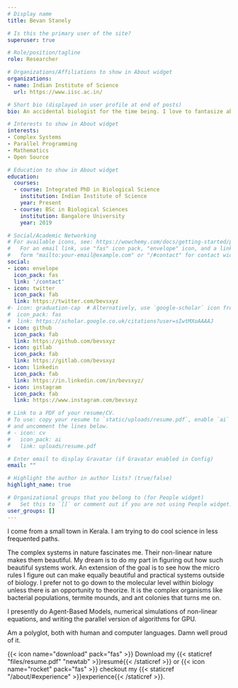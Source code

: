 ```yaml
---
# Display name
title: Bevan Stanely

# Is this the primary user of the site?
superuser: true

# Role/position/tagline
role: Researcher

# Organizations/Affiliations to show in About widget
organizations:
- name: Indian Institute of Science
  url: https://www.iisc.ac.in/

# Short bio (displayed in user profile at end of posts)
bio: An accidental biologist for the time being. I love to fantasize about duplicating complex biological systems outside of biology.

# Interests to show in About widget
interests:
- Complex Systems
- Parallel Programming
- Mathematics
- Open Source

# Education to show in About widget
education:
  courses:
  - course: Integrated PhD in Biological Science
    institution: Indian Institute of Science
    year: Present
  - course: BSc in Biological Sciences
    institution: Bangalore University
    year: 2019

# Social/Academic Networking
# For available icons, see: https://wowchemy.com/docs/getting-started/page-builder/#icons
#   For an email link, use "fas" icon pack, "envelope" icon, and a link in the
#   form "mailto:your-email@example.com" or "/#contact" for contact widget.
social:
- icon: envelope
  icon_pack: fas
  link: '/contact'
- icon: twitter
  icon_pack: fab
  link: https://twitter.com/bevsxyz
#- icon: graduation-cap  # Alternatively, use `google-scholar` icon from `ai` icon pack
#  icon_pack: fas
#  link: https://scholar.google.co.uk/citations?user=sIwtMXoAAAAJ
- icon: github
  icon_pack: fab
  link: https://github.com/bevsxyz
- icon: gitlab
  icon_pack: fab
  link: https://gitlab.com/bevsxyz
- icon: linkedin
  icon_pack: fab
  link: https://in.linkedin.com/in/bevsxyz/
- icon: instagram
  icon_pack: fab
  link: https://www.instagram.com/bevsxyz

# Link to a PDF of your resume/CV.
# To use: copy your resume to `static/uploads/resume.pdf`, enable `ai` icons in `params.toml`, 
# and uncomment the lines below.
# - icon: cv
#   icon_pack: ai
#   link: uploads/resume.pdf

# Enter email to display Gravatar (if Gravatar enabled in Config)
email: ""

# Highlight the author in author lists? (true/false)
highlight_name: true

# Organizational groups that you belong to (for People widget)
#   Set this to `[]` or comment out if you are not using People widget.
user_groups: []
---
```


I come from a small town in Kerala. I am trying to do cool science in less frequented paths.

The complex systems in nature fascinates me.  Their non-linear nature makes them beautiful. My dream is to do my part in figuring out how such beautiful systems work. An extension of the goal is to see how the micro rules I figure out can make equally beautiful and practical systems outside of biology. I prefer not to go down to the molecular level within biology unless there is an opportunity to theorize. It is the complex organisms like bacterial populations, termite mounds, and ant colonies that turns me on.

I presently do Agent-Based Models, numerical simulations of non-linear equations, and writing the parallel version of algorithms for GPU.

Am a polyglot, both with human and computer languages. Damn well proud of it.

{{< icon name="download" pack="fas" >}} Download my {{< staticref "files/resume.pdf" "newtab" >}}resumé{{< /staticref >}} or {{< icon name="rocket" pack="fas" >}} checkout my {{< staticref "/about/#experience" >}}experience{{< /staticref >}}.
